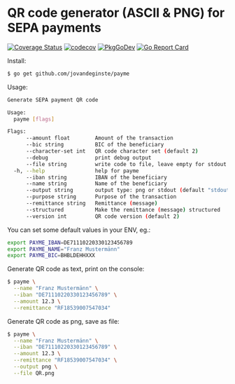 # QR code generator (ASCII & PNG) for SEPA payments

[![Coverage Status](https://coveralls.io/repos/github/jovandeginste/payme/badge.svg?branch=master)](https://coveralls.io/github/jovandeginste/payme?branch=master)
[![codecov](https://codecov.io/gh/jovandeginste/payme/branch/master/graph/badge.svg?token=UZf6OT0h9t)](https://codecov.io/gh/jovandeginste/payme)
[![PkgGoDev](https://pkg.go.dev/badge/github.com/jovandeginste/payme)](https://pkg.go.dev/github.com/jovandeginste/payme)
[![Go Report Card](https://goreportcard.com/badge/github.com/jovandeginste/payme)](https://goreportcard.com/report/github.com/jovandeginste/payme)

Install:

```bash
$ go get github.com/jovandeginste/payme
```

Usage:

```bash
Generate SEPA payment QR code

Usage:
  payme [flags]

Flags:
      --amount float        Amount of the transaction
      --bic string          BIC of the beneficiary
      --character-set int   QR code character set (default 2)
      --debug               print debug output
      --file string         write code to file, leave empty for stdout
  -h, --help                help for payme
      --iban string         IBAN of the beneficiary
      --name string         Name of the beneficiary
      --output string       output type: png or stdout (default "stdout")
      --purpose string      Purpose of the transaction
      --remittance string   Remittance (message)
      --structured          Make the remittance (message) structured
      --version int         QR code version (default 2)
```

You can set some default values in your ENV, eg.:

```bash
export PAYME_IBAN=DE71110220330123456789
export PAYME_NAME="Franz Mustermänn"
export PAYME_BIC=BHBLDEHHXXX
```

Generate QR code as text, print on the console:

```bash
$ payme \
  --name "Franz Mustermänn" \
  --iban "DE71110220330123456789" \
  --amount 12.3 \
  --remittance "RF18539007547034"
```

Generate QR code as png, save as file:

```bash
$ payme \
  --name "Franz Mustermänn" \
  --iban "DE71110220330123456789" \
  --amount 12.3 \
  --remittance "RF18539007547034" \
  --output png \
  --file QR.png
```
